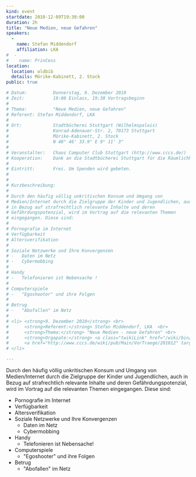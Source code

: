 ```yaml
---
kind: event
startdate: 2010-12-09T19:30:00
duration: 2h
title: "Neue Medien, neue Gefahren"
speakers:
  -
    name: Stefan Middendorf
    affiliation: LKA
#  -
#    name: PrinCess
location:
  location: oldbib
  details: Mörike-Kabinett, 2. Stock
public: true

# Datum:          Donnerstag, 9. Dezember 2010
# Zeit:           19:00 Einlass, 19:30 Vortragsbeginn
#
# Thema:          "Neue Medien, neue Gefahren"
# Referent:	Stefan Middendorf, LKA
#
# Ort:            Stadtbücherei Stuttgart (Wilhelmspalais)
#                 Konrad-Adenauer-Str. 2, 70173 Stuttgart
#                 Mörike-Kabinett, 2. Stock
#                 N 48° 46' 33.9" E 9° 11' 3"
#
# Veranstalter:   Chaos Computer Club Stuttgart (http://www.cccs.de/)
# Kooperation:    Dank an die Stadtbücherei Stuttgart für die Räumlichkeiten!
#
# Eintritt:       Frei. Um Spenden wird gebeten.
#
#
# Kurzbeschreibung:
#
# Durch den häufig völlig unkritischen Konsum und Umgang von
# Medien/Internet durch die Zielgruppe der Kinder und Jugendlichen, auch
# in Bezug auf strafrechtlich relevante Inhalte und deren
# Gefährdungspotenzial, wird im Vortrag auf die relevanten Themen
# eingegangen. Diese sind:
#
# Pornografie im Internet
# Verfügbarkeit
# Altersverifikation
#
# Soziale Netzwerke und Ihre Konvergenzen
# -   Daten im Netz
# -   Cybermobbing
#
# Handy
# -   Telefonieren ist Nebensache !
#
# Computerspiele
# -   "Egoshooter" und ihre Folgen
#
# Betrug
# -   "Abofallen" im Netz
#
# <li> <strong>9. Dezember 2010</strong> <br>
#      <strong>Referent:</strong> Stefan Middendorf, LKA  <br>
#      <strong>Thema:</strong> "Neue Medien - neue Gefahren" <br>
#      <strong>Orgapate:</strong> <a class="twikiLink" href="/wiki/bin/view/Main/PrinCess">PrinCess</a> <br>
#      <a href="http://www.cccs.de/wiki/pub/Main/VorTraege/201012" target="_top">Pressetext 12/2010</a>
# </li>

---
```

Durch den häufig völlig unkritischen Konsum und Umgang von
Medien/Internet durch die Zielgruppe der Kinder und Jugendlichen, auch
in Bezug auf strafrechtlich relevante Inhalte und deren
Gefährdungspotenzial, wird im Vortrag auf die relevanten Themen
eingegangen. Diese sind:

* Pornografie im Internet
* Verfügbarkeit
* Altersverifikation
* Soziale Netzwerke und Ihre Konvergenzen
    * Daten im Netz
    * Cybermobbing
* Handy
    * Telefonieren ist Nebensache!
* Computerspiele
    * "Egoshooter" und ihre Folgen
* Betrug
    * "Abofallen" im Netz

